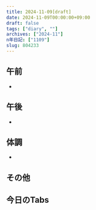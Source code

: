 ```yaml
---
title: 2024-11-09[draft]
date: 2024-11-09T00:00:00+09:00
draft: false
tags: ["diary", ""]
archives: ["2024-11"]
n年日記: ["1109"]
slug: 804233
---
```

## 午前
- 
## 午後
- 
## 体調
- 
## その他
## 今日のTabs